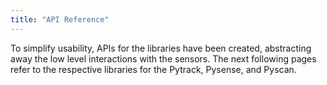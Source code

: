 ```yaml
---
title: "API Reference"
---
```


To simplify usability, APIs for the libraries have been created, abstracting away the low level interactions with the sensors. The next following pages refer to the respective libraries for the Pytrack, Pysense, and Pyscan.

